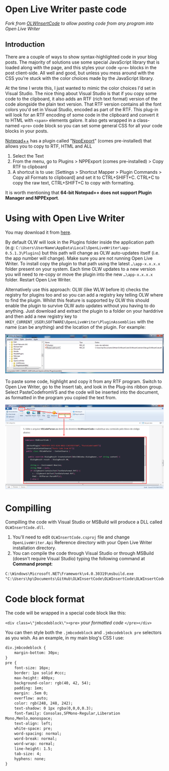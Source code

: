 ﻿Open Live Writer paste code
===

_Fork from [OLWInsertCode](https://github.com/coldscientist/OLWInsertCode) to allow pasting code from any program into Open Live Writer_

Introduction
---

There are a couple of ways to show syntax-highlighted code in your blog posts. The majority of solutions use some special JavaScript library that is loaded along with the page, and this styles your code `<pre>` blocks in the post client-side. All well and good, but unless you mess around with the CSS you're stuck with the color choices made by the JavaScript library. 

At the time I wrote this, I just wanted to mimic the color choices I'd set in Visual Studio. The nice thing about Visual Studio is that if you copy some code to the clipboard, it also adds an RTF (rich text format) version of the code alongside the plain text version. That RTF version contains all the font colors you'd set in Visual Studio, encoded as part of the RTF. This plug-in will look for an RTF encoding of some code in the clipboard and convert it to HTML with `<span>` elements galore. It also gets wrapped in a class-named `<pre>` code block so you can set some general CSS for all your code blocks in your posts.

[Notepad++](http://notepad-plus.sourceforge.net/uk/site.htm) has a plugin called "[NppExport]((https://stackoverflow.com/questions/3475790/copy-notepad-text-with-formatting))" (comes pre-installed) that allows you to copy to RTF, HTML and ALL

1. Select the Text
1. From the menu, go to Plugins > NPPExport (comes pre-installed) > Copy RTF to clipboard
1. A shortcut is to use: [Settings > Shortcut Mapper > Plugin Commands > Copy all Formats to clipboard] and set it to CTRL+SHIFT+C. CTRL+C to copy the raw text, CTRL+SHIFT+C to copy with formatting.

It is worth mentioning that **64-bit Notepad++ does not support Plugin Manager and NPPExport**.

Using with Open Live Writer
===

You may download it from [here](https://github.com/coldscientist/OLWInsertCode/releases).

By default OLW will look in the Plugins folder inside the application path (e.g: `C:\Users\UserName\AppData\Local\OpenLiveWriter\app-0.5.1.3\Plugins`) but this path will change as OLW auto-updates itself (i.e. the app number will change). Make sure you are not running Open Live Writer. To install copy the plugin to that path using the latest `…\app-x.x.x.x` folder present on your system. Each time OLW updates to a new version you will need to re-copy or move the plugin into the new `…\app-x.x.x.x` folder. Restart Open Live Writer.

Alternatively use this approach: OLW (like WLW before it) checks the registry for plugins too and so you can add a registry key telling OLW where to find the plugin. Whilst this feature is supported by OLW this should enable the plugin to survive OLW auto updates without you having to do anything. Just download and extract the plugin to a folder on your harddrive and then add a new registry key to `HKEY_CURRENT_USER\SOFTWARE\OpenLiveWriter\PluginAssemblies` with the name (can be anything) and the location of the plugin. For example:

![OLW PluginAssemblies](Screenshots/InsertCode-OLW-PluginAssemblies.png)

To paste some code, highlight and copy it from any RTF program. Switch to Open Live Writer, go to the Insert tab, and look in the Plug-ins ribbon group. Select PasteCodefromVS and the code will be inserted into the document, as formatted in the program you copied the text from.

![OLWInsertCode](Screenshots/InserCode-OLW.png)

Compilling
===

Compilling the code with Visual Studio or MSBuild will produce a DLL called `OLWInsertCode.dll`.

1. You'll need to edit `OLWInsertCode.csproj` file and change `OpenLiveWriter.Api` Reference directory with your Open Live Writer installation directory.
1. You can compile the code through Visual Studio or through MSBuild (doesn't require Visual Studio) typing the following command at **Command prompt**:

```
C:\Windows\Microsoft.NET\Framework\v4.0.30319\msbuild.exe "C:\Users\hp\Documents\GitHub\OLWInsertCode\OLWInsertCode\OLWInsertCode.csproj"
```

Code block format
===

The code will be wrapped in a special code block like this:

`<div class=\"jmbcodeblock\"><pre>` _your formatted code_ `</pre></div>`

You can then style both the `.jmbcodeblock` and `.jmbcodeblock pre` selectors as you wish. As an example, in my main blog's CSS I use:

```
div.jmbcodeblock {
	margin-bottom: 30px;
}
pre {
	font-size: 16px;
	border: 1px solid #ccc;
	max-height: 400px;
	background-color: rgb(40, 42, 54);
	padding: 1em;
	margin: .5em 0;
	overflow: auto;
	color: rgb(248, 248, 242);
	text-shadow: 0 1px rgba(0,0,0,0.3);
	font-family: Consolas,SFMono-Regular,Liberation Mono,Menlo,monospace;
	text-align: left;
	white-space: pre;
	word-spacing: normal;
	word-break: normal;
	word-wrap: normal;
	line-height: 1.5;
	tab-size: 4;
	hyphens: none;
}
```

